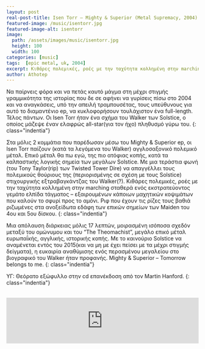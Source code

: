 ```yaml
---
layout: post
real-post-title: Isen Torr – Mighty & Superior (Metal Supremacy, 2004)
featured-image: /music/isentorr.jpg
featured-image-alt: isentorr
image:
  path: /assets/images/music/isentorr.jpg
  height: 100
  width: 100
categories: [music]
tags:  [epic metal, uk, 2004]
excerpt: Κιθάρες πολεμικές, ροές με την ταχύτητα κολλημένη στην marching σταθερά ενός εκστρατεύοντος γεμάτο ελπίδα τάγματος.
author: Athotep
---
```


Να παίρνεις φόρα και να πετάς καυτό μάγμα στη μέχρι στιγμής γραμμικότητα της ιστορίας που δε σε αφήνει να γυρίσεις πίσω στο 2004 και να αναγκάσεις, υπό την απειλή τραμπουσέτας, τους υπεύθυνους για αυτό το διαμαντένιο ep, να κυκλοφορήσουν τουλάχιστον ένα full-length. Τέλος πάντων. Οι Isen Torr ήταν ένα σχήμα του Walker των Solstice, ο οποίος μάζεψε έναν ελαφρώς all-star(για τον ήχο) πληθυσμό γύρω του.
{: class="indentia"}

Στα μόλις 2 κομμάτια που παρέδωσαν μέσω του Mighty & Superior ep, οι Isen Torr παίζουν (κατά τα λεγόμενα του Walker) αγγλοσαξονικό πολεμικό μέταλ. Επικό μέταλ θα πω εγώ, της πιο ατόφιας κοπής, κατά τα καλπαστικής λογικής σημεία των μεγάλων Solstice. Με μια τεράστια φωνή (του Tony Taylor(rip) των Twisted Tower Dire) να απαγγέλλει τους πολεμικούς θούριους της (περιορισμένης σε σχέση με τους Solstice) στιχουργικής εξτραβαγκάντζας του Walker(?). Κιθάρες πολεμικές, ροές με την ταχύτητα κολλημένη στην marching σταθερά ενός εκστρατεύοντος γεμάτο ελπίδα τάγματος – εξαιρουμένων κάποιων μαχητικών κοψιμάτων που καλούν το σφυρί προς το αμόνι. Ριφ που έχουν τις ρίζες τους βαθιά ριζωμένες στα ανοξείδωτα εδάφη των επικών σημείων των Maiden του 4ου και 5ου δίσκου.
{: class="indentia"}

Μια απόλαυση διάρκειας μόλις 17 λεπτών, μοιρασμένη ισόποσα σχεδόν μεταξύ του ομώνυμου και του “The Theomachist”, μεγάλο επικό μέταλ ευρωπαΐκής, αγγλικής, ιστορικής κοπής. Με το καινούριο Solstice να αναμένεται εντός του 2015(και να μη με έχει πείσει με τα μέχρι στιγμής δείγματα), η ευκαιρία αναθύμισης ενός περασμένου μεγαλείου στο βιογραφικό του Walker ήταν προφανής. Mighty & Superior – Tomorrow belongs to me.
{: class="indentia"}

ΥΓ: Θεόρατο εξώφυλλο στην cd επανέκδοση από τον Martin Hanford.
{: class="indentia"}  
<br>
<iframe style="border: 0; width: 100%; height: 120px;" src="https://bandcamp.com/EmbeddedPlayer/album=2740127288/size=large/bgcol=ffffff/linkcol=0687f5/tracklist=false/artwork=small/transparent=true/" seamless><a href="http://solstice-englander.bandcamp.com/album/mighty-superior">Mighty &amp; Superior by Isen Torr</a></iframe>